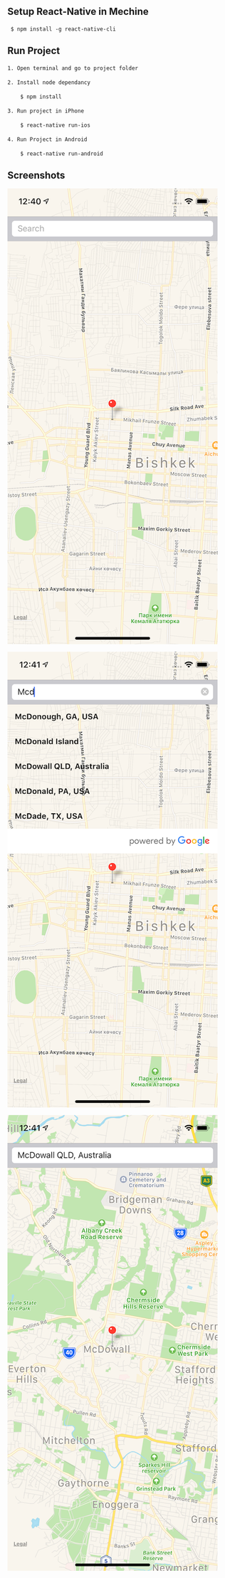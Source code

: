 ## Setup React-Native in Mechine

```
 $ npm install -g react-native-cli
```

## Run Project

```
1. Open terminal and go to project folder

2. Install node dependancy

    $ npm install

3. Run project in iPhone

    $ react-native run-ios

4. Run Project in Android

    $ react-native run-android

```

## Screenshots

![alt text](https://github.com/nakulkundaliya/react-native-google-places-autocomplete-demo/blob/master/screenshots/1.png)

![alt text](https://github.com/nakulkundaliya/react-native-google-places-autocomplete-demo/blob/master/screenshots/2.png)

![alt text](https://github.com/nakulkundaliya/react-native-google-places-autocomplete-demo/blob/master/screenshots/3.png)

